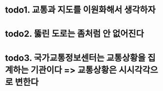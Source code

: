 # todo1. 교통과 지도를 이원화해서 생각하자

# todo2. 뚫린 도로는 좀처럼 안 없어진다

# todo3. 국가교통정보센터는 교통상황을 집계하는 기관이다 => 교통상황은 시시각각으로 변한다
